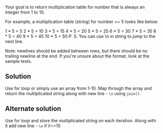Your goal is to return multiplication table for number that is always an integer from 1 to 10.

For example, a multiplication table (string) for number == 5 looks like below:

1 * 5 = 5
2 * 5 = 10
3 * 5 = 15
4 * 5 = 20
5 * 5 = 25
6 * 5 = 30
7 * 5 = 35
8 * 5 = 40
9 * 5 = 45
10 * 5 = 50
P. S. You can use \n in string to jump to the next line.

Note: newlines should be added between rows, but there should be no trailing newline at the end. If you're unsure about the format, look at the sample tests.

## Solution
Use for loop or simply use an array from 1-10. Map through the array and return the multiplicated string along with new line - `\n` using `join()`.

## Alternate solution
Use for loop and store the multiplicated string on each iteration. Along with it add new line - `\n` if i!==10